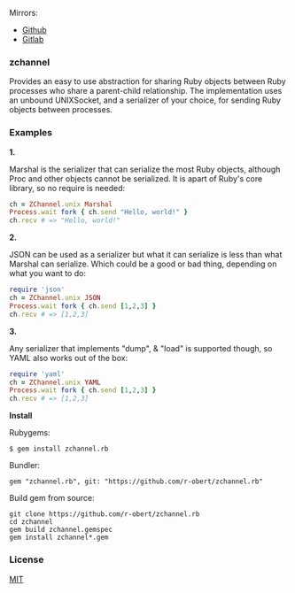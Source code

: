 Mirrors:

* [Github](https://github.rom/r-obert/zchannel.rb)
* [Gitlab](https://gitlab.com/r-obert/zchannel.rb)

### zchannel

Provides an easy to use abstraction for sharing Ruby objects between Ruby
processes who share a parent-child relationship. The implementation uses
an unbound UNIXSocket, and a serializer of your choice, for sending Ruby
objects between processes.

### Examples

__1.__

Marshal is the serializer that can serialize the most Ruby objects, although
Proc and other objects cannot be serialized. It is apart of Ruby's core library,
so no require is needed:

```ruby
ch = ZChannel.unix Marshal
Process.wait fork { ch.send "Hello, world!" }
ch.recv # => "Hello, world!"
```

__2.__

JSON can be used as a serializer but what it can serialize is less than what
Marshal can serialize. Which could be a good or bad thing, depending on what
you want to do:

```ruby
require 'json'
ch = ZChannel.unix JSON
Process.wait fork { ch.send [1,2,3] }
ch.recv # => [1,2,3]
```

__3.__

Any serializer that implements "dump", & "load" is supported though, so YAML also works
out of the box:

```ruby
require 'yaml'
ch = ZChannel.unix YAML
Process.wait fork { ch.send [1,2,3] }
ch.recv # => [1,2,3]
```

__Install__

Rubygems:

	$ gem install zchannel.rb

Bundler:

    gem "zchannel.rb", git: "https://github.com/r-obert/zchannel.rb"


Build gem from source:

    git clone https://github.com/r-obert/zchannel.rb
    cd zchannel
    gem build zchannel.gemspec
    gem install zchannel*.gem

### License

[MIT](./LICENSE.txt)
